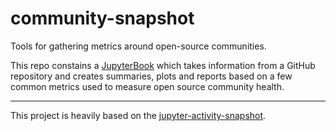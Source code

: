 # community-snapshot
Tools for gathering metrics around open-source communities.

This repo constains a [JupyterBook](https://jupyterbook.org/) which takes information from a GitHub repository and creates summaries, plots and reports based on a few common metrics used to measure open source community health.

---

This project is heavily based on the [jupyter-activity-snapshot](https://github.com/choldgraf/jupyter-activity-snapshot).
